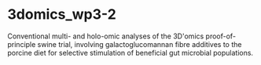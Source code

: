 # 3domics_wp3-2
Conventional multi- and holo-omic analyses of the 3D'omics proof-of-principle swine trial, involving galactoglucomannan fibre additives to the porcine diet for selective stimulation of beneficial gut microbial populations. 
